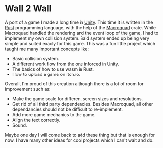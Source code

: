 # Wall 2 Wall
A port of a game I made a long time in [Unity](https://unity.com/). 
This time it is written in the [Rust](https://www.rust-lang.org/) programming language, with the help of the [Macroquad](https://docs.rs/macroquad/latest/macroquad/) crate.
While Macroquad handled the rendering and the event loop of the game, I had to implement my own collision system.
Said system ended up being very simple and suited exacly for this game.
This was a fun little project which taught me many important concepts like:

- Basic collision system.
- A different work flow from the one inforced in Unity.
- The basics of how to use wasm in Rust.
- How to upload a game on itch.io.

Overall, I'm proud of this creation although there is a lot of room for improvement such as:

- Make the game scale for different screen sizes and resolutions.
- Get rid of all third party dependencies. Besides Macroquad, all other dependancies should not be difficult to re-implement.
- Add more game mechanics to the game.
- Align the text correctly.
- Sound.

Maybe one day I will come back to add these thing but that is enough for now.
I have many other ideas for cool projects which I can't wait and do.